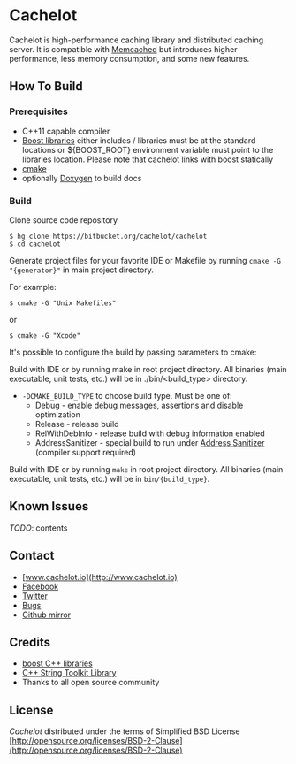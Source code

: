 Cachelot
========

Cachelot is high-performance caching library and distributed caching server. It is compatible with [Memcached](http://memcached.org) but introduces higher performance, less memory consumption, and some new features. 

How To Build
------------

### Prerequisites ###

 * C++11 capable compiler
 * [Boost libraries](http://boost.org/) either includes / libraries must be at the standard locations or ${BOOST_ROOT} environment variable must point to the libraries location. Please note that cachelot links with boost statically
 * [cmake](http://cmake.org/)
 * optionally [Doxygen](http://doxygen.org/) to build docs

### Build ###

Clone source code repository

    $ hg clone https://bitbucket.org/cachelot/cachelot
    $ cd cachelot

Generate project files for your favorite IDE or Makefile by running `cmake -G "{generator}"` in main project directory.

For example:

    $ cmake -G "Unix Makefiles"

or

    $ cmake -G "Xcode"

It's possible to configure the build by passing parameters to cmake:

Build with IDE or by running make in root project directory. All binaries (main executable, unit tests, etc.) will be in ./bin/<build_type> directory.


 * `-DCMAKE_BUILD_TYPE` to choose build type.
   Must be one of:
     - Debug - enable debug messages, assertions and disable optimization
     - Release - release build
     - RelWithDebInfo - release build with debug information enabled
     - AddressSanitizer - special build to run under [Address Sanitizer](https://code.google.com/p/address-sanitizer/) (compiler support required)

Build with IDE or by running `make` in root project directory. All binaries (main executable, unit tests, etc.) will be in `bin/{build_type}`.



Known Issues
------------
*TODO*: contents

Contact
-------
 * [www.cachelot.io](http://www.cachelot.io)
 * [Facebook](https://www.facebook.com/cachelot.io)
 * [Twitter](https://twitter.com/cachelot_io)
 * [Bugs](http://dev.cachelot.io/cachelot/issues)
 * [Github mirror](http://github.com/cachelot)


Credits
-------
 * [boost C++ libraries](http://www.boost.org)
 * [C++ String Toolkit Library](http://www.partow.net/programming/strtk/index.html)
 * Thanks to all open source community

License
-------
*Cachelot* distributed under the terms of Simplified BSD License
[http://opensource.org/licenses/BSD-2-Clause](http://opensource.org/licenses/BSD-2-Clause)